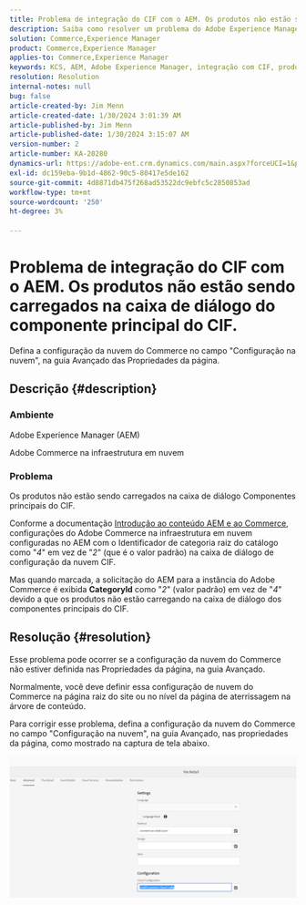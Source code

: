 ```yaml
---
title: Problema de integração do CIF com o AEM. Os produtos não estão sendo carregados na caixa de diálogo do componente principal do CIF.
description: Saiba como resolver um problema do Adobe Experience Manager em que os produtos não estão sendo carregados na caixa de diálogo do componente principal CIF.
solution: Commerce,Experience Manager
product: Commerce,Experience Manager
applies-to: Commerce,Experience Manager
keywords: KCS, AEM, Adobe Experience Manager, integração com CIF, produtos, não carregamento, caixa de diálogo do componente principal do CIF, solução de problemas, Adobe Commerce, AC, infraestrutura em nuvem
resolution: Resolution
internal-notes: null
bug: false
article-created-by: Jim Menn
article-created-date: 1/30/2024 3:01:39 AM
article-published-by: Jim Menn
article-published-date: 1/30/2024 3:15:07 AM
version-number: 2
article-number: KA-20280
dynamics-url: https://adobe-ent.crm.dynamics.com/main.aspx?forceUCI=1&pagetype=entityrecord&etn=knowledgearticle&id=62ebffe1-1bbf-ee11-9079-6045bd006268
exl-id: dc159eba-9b1d-4862-90c5-80417e5de162
source-git-commit: 4d8871db475f268ad53522dc9ebfc5c2850853ad
workflow-type: tm+mt
source-wordcount: '250'
ht-degree: 3%

---
```


# Problema de integração do CIF com o AEM. Os produtos não estão sendo carregados na caixa de diálogo do componente principal do CIF.


Defina a configuração da nuvem do Commerce no campo &quot;Configuração na nuvem&quot;, na guia Avançado das Propriedades da página.

## Descrição {#description}


### Ambiente

Adobe Experience Manager (AEM)

Adobe Commerce na infraestrutura em nuvem

### Problema

Os produtos não estão sendo carregados na caixa de diálogo Componentes principais do CIF.

Conforme a documentação [Introdução ao conteúdo AEM e ao Commerce](https://experienceleague.adobe.com/docs/experience-manager-65/commerce/storefront/getting-started.html), configurações do Adobe Commerce na infraestrutura em nuvem configuradas no AEM com o Identificador de categoria raiz do catálogo como &quot;*4*&quot; em vez de &quot;*2*&quot; (que é o valor padrão) na caixa de diálogo de configuração da nuvem CIF.

Mas quando marcada, a solicitação do AEM para a instância do Adobe Commerce é exibida <b>CategoryId</b> como &quot;*2*&quot; (valor padrão) em vez de &quot;*4*&quot; devido a que os produtos não estão carregando na caixa de diálogo dos componentes principais do CIF.


## Resolução {#resolution}


Esse problema pode ocorrer se a configuração da nuvem do Commerce não estiver definida nas Propriedades da página, na guia Avançado.

Normalmente, você deve definir essa configuração de nuvem do Commerce na página raiz do site ou no nível da página de aterrissagem na árvore de conteúdo.

Para corrigir esse problema, defina a configuração da nuvem do Commerce no campo &quot;Configuração na nuvem&quot;, na guia Avançado, nas propriedades da página, como mostrado na captura de tela abaixo.

![](assets/35698328-9514-ed11-b83d-002248086a9c.png)
